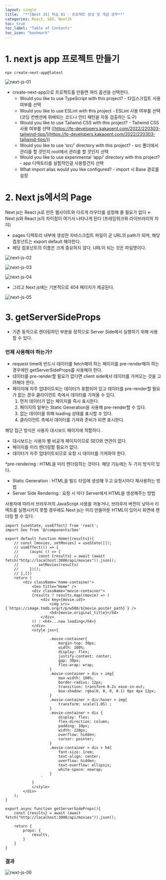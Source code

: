 ```yaml
---
layout: single
title:  "**[Next JS] 학습 01 - 프로젝트 생성 및 개념 공부**"
categories: React, SEO, NextJS
toc: true
toc_label: "Table of Contents"
toc_icon: "bookmark"
---
```


# 1. next js app 프로젝트 만들기

```tsx
npx create-next-app@latest
```

![next-js-01](/assets/images/posts/2023-04-25-Next-js-practice/next-js-01.png)

- create-next-app으로 프로젝트를 만들면 여러 옵션을 선택한다.
    - Would you like to use TypeScript with this project? - 타입스크립트 사용 여부를 선택
    - Would you like to use ESLint with this project - ESLint 사용 여부를 선택 (코딩 컨벤션에 위배되는 코드나 안티 패턴을 자동 검출하는 도구)
    - Would you like to use Tailwind CSS with this project? - Tailwind CSS 사용 여부를 선택 ([https://fe-developers.kakaoent.com/2022/220303-tailwind-tips/](https://fe-developers.kakaoent.com/2022/220303-tailwind-tips/))
    - Would you like to use ‘src/’ directory with this project? - src 폴더에서 관리를 할 것인지 root에서 관리를 할 것인지 선택
    - Would you like to use experimental ‘app/’ directory with this project? - app 디렉토리를 실험적인걸 사용할건지 선택
    - What import alias would you like configured? - import 시 Base 경로를 설정
    

# 2. Next js에서의 Page

Next js는 React js로 만든 웹사이트와 다르게 라우터를 설정해 줄 필요가 없다 ← Next js와 React js의 차이점이 여기서 나타나게 된다 (프레임워크와 라이브러리의 차이)

- pages 디렉토리 내부에 생성한 자바스크립트 파일이 곧 URL의 path가 되며, 해당 컴포넌트는 export default 해야한다.
- 해당 컴포넌트의 이름은 크게 중요하지 않다. URL이 되는 것은 파일명이다.

![next-js-02](/assets/images/posts/2023-04-25-Next-js-practice/next-js-02.png)

![next-js-03](/assets/images/posts/2023-04-25-Next-js-practice/next-js-03.png)

![next-js-04](/assets/images/posts/2023-04-25-Next-js-practice/next-js-04.png)

- 그리고 Next js에는 기본적으로 404 페이지가 제공된다.

![next-js-05](/assets/images/posts/2023-04-25-Next-js-practice/next-js-05.png)

# 3. getServerSideProps

- 기존 동적으로 렌더링하던 부분을 정적으로 Server Side에서 실행하기 위해 사용할 수 있다.

### 언제 사용해야 하는가?

- request time에 반드시 데이터를 fetch해야 하는 페이지를 pre-render해야 하는 경우에만 getServerSideProps를 사용해야 한다.
- 데이터를 pre-render할 필요가 없다면 client side에서 데이터를 가져오는 것을 고려해야 한다.
- 페이지에 자주 업데이트되는 데이터가 포함되어 있고 데이터를 pre-render할 필요가 없는 경우 클라이언트 측에서 데이터를 가져올 수 있다.
    1. 먼저 데이터가 없는 페이지를 즉시 표시한다.
    2. 페이지의 일부는 Static Generation을 사용해 pre-render할 수 있다.
    3. 없는 데이터를 위해 loading 상태를 표시할 수 있다.
    4. 클라이언트 측에서 데이터를 가져와 준비가 되면 표시한다.

해당 접근 방식은 사용자 대시보드 페이지에 적합하다.

- 대시보드는 사용자 별 비공개 페이지이므로 SEO와 연관이 없다.
- 페이지를 미리 렌더링할 필요가 없다.
- 데이터가 자주 업데이트되므로 요청 시 데이터를 가져와야 한다.

*pre-rendering :  HTML을 미리 렌더링하는 것이다. 해당 기능에는 두 가지 방식이 있다.

- Static Generation : HTML을 빌드 타임에 생성해 두고 요청시마다 재사용하는 방법
- Server Side Rendering : 요청 시 마다 Server에서 HTML을 생성해주는 방법

사용자에 따라서 브라우저의 JavaScript 사용을 꺼놓거나, 브라우저 버전이 낮아서 리엑트를 실행시키지 못할 경우에도 Next js는 미리 만들어둔 HTML이 있어서 화면에 렌더링 할 수 있다.

```tsx
import {useState, useEffect} from 'react';
import Seo from '@/components/Seo'
 
export default function Home({results}){
    // const [movies, setMovies] = useState([]);
    // useEffect(() => {
    //     (async () => {
    //         const {results} = await (await fetch("http://localhost:3000/api/movies")).json();
    //         setMovies(results)
    //     })();
    // },[])
    return (
        <div className='home-container'>
            <Seo title="Home" />
            <div className="movie-container">
            {results ? results.map((movie) => (
                <div key={movie.id}>
                    <img src={`https://image.tmdb.org/t/p/w500/${movie.poster_path}`} />
                    <h4>{movie.original_title}</h4>
                </div>
            )) : <h4>...now loading</h4>}
            </div>
            <style jsx>{
                `
                    .movie-container{
                        margin-top: 30px;
                        width: 100%;
                        display: flex;
                        justify-content: center;
                        gap: 30px;
                        flex-wrap: wrap;   
                    }
                    .movie-container > div > img{
                        max-width: 100%;
                        border-radius: 12px;
                        transition: transform 0.2s ease-in-out;
                        box-shadow: rgba(0, 0, 0, 0.1) 0px 4px 12px;
                    }
                    .movie-container > div:hover > img{
                        transform: scale(1.05) ;
                    }
                    .movie-container > div {
                        display: flex;
                        flex-direction: column;
                        padding: 10px;
                        width: 220px;
                        overflow: hidden;
                        cursor: pointer;
                    }
                    .movie-container > div > h4{
                        font-size: 1rem;
                        text-align: center;
                        overflow: hidden;
                        text-overflow: ellipsis;
                        white-space: nowrap;
                    }
                `
            }
            </style>
        </div>
    );
}

export async function getServerSideProps(){
    const {results} = await (await fetch("http://localhost:3000/api/movies")).json();

    return {
        props: {
            results,
        }
    }
}
```

### 결과

![next-js-06](/assets/images/posts/2023-04-25-Next-js-practice/next-js-06.png)